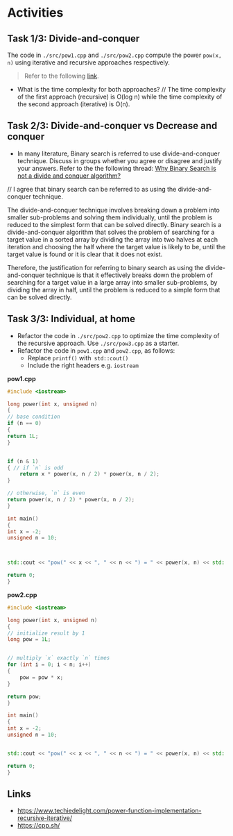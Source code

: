 # Activities

## Task 1/3: Divide-and-conquer

The code in `./src/pow1.cpp` and `./src/pow2.cpp` compute the power `pow(x, n)` using iterative and recursive approaches respectively.

> Refer to the following [link](https://www.techiedelight.com/power-function-implementation-recursive-iterative/).

- What is the time complexity for both approaches?
//
The time complexity of the first approach (recursive) is O(log n) while the time complexity of the second approach (iterative) is O(n).

## Task 2/3: Divide-and-conquer vs Decrease and conquer

- In many literature, Binary search is referred to use divide-and-conquer technique. Discuss in groups whether you agree or disagree and justify your answers. Refer to the the following thread: [Why Binary Search is not a divide and conquer algorithm?](https://stackoverflow.com/questions/8850447/why-is-binary-search-a-divide-and-conquer-algorithm)

// I agree that binary search can be referred to as using the divide-and-conquer technique.

The divide-and-conquer technique involves breaking down a problem into smaller sub-problems and solving them individually, until the problem is reduced to the simplest form that can be solved directly. Binary search is a divide-and-conquer algorithm that solves the problem of searching for a target value in a sorted array by dividing the array into two halves at each iteration and choosing the half where the target value is likely to be, until the target value is found or it is clear that it does not exist.

Therefore, the justification for referring to binary search as using the divide-and-conquer technique is that it effectively breaks down the problem of searching for a target value in a large array into smaller sub-problems, by dividing the array in half, until the problem is reduced to a simple form that can be solved directly.

## Task 3/3: Individual, at home

- Refactor the code in `./src/pow2.cpp` to optimize the time complexity of the recursive approach. Use `./src/pow3.cpp` as a starter.
- Refactor the code in `pow1.cpp` and `pow2.cpp`, as follows:
  - Replace `printf()` with` std::cout()`
  - Include the right headers e.g. `iostream`

**pow1.cpp**
```c++
#include <iostream>

long power(int x, unsigned n)
{
// base condition
if (n == 0)
{
return 1L;
}


if (n & 1)
{ // if `n` is odd
    return x * power(x, n / 2) * power(x, n / 2);
}

// otherwise, `n` is even
return power(x, n / 2) * power(x, n / 2);
}

int main()
{
int x = -2;
unsigned n = 10;



std::cout << "pow(" << x << ", " << n << ") = " << power(x, n) << std::endl;

return 0;
}

```

**pow2.cpp**
```c++
#include <iostream>

long power(int x, unsigned n)
{
// initialize result by 1
long pow = 1L;


// multiply `x` exactly `n` times
for (int i = 0; i < n; i++)
{
    pow = pow * x;
}

return pow;
}

int main()
{
int x = -2;
unsigned n = 10;


std::cout << "pow(" << x << ", " << n << ") = " << power(x, n) << std::endl;

return 0;
}
```


## Links

- https://www.techiedelight.com/power-function-implementation-recursive-iterative/
- https://cpp.sh/
